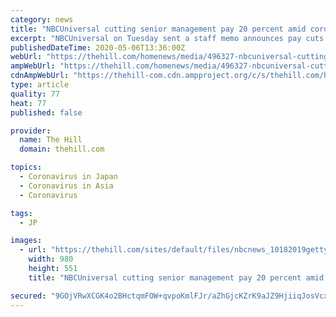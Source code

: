 ```yaml
---
category: news
title: "NBCUniversal cutting senior management pay 20 percent amid coronavirus ad revenue drops"
excerpt: "NBCUniversal on Tuesday sent a staff memo announces pay cuts of its senior management by 20 percent while reducing pay by 3 percent for employees making more than $100,000."
publishedDateTime: 2020-05-06T13:36:00Z
webUrl: "https://thehill.com/homenews/media/496327-nbcuniversal-cutting-senior-management-pay-20-percent-amid-coronavirus-ad"
ampWebUrl: "https://thehill.com/homenews/media/496327-nbcuniversal-cutting-senior-management-pay-20-percent-amid-coronavirus-ad?amp"
cdnAmpWebUrl: "https://thehill-com.cdn.ampproject.org/c/s/thehill.com/homenews/media/496327-nbcuniversal-cutting-senior-management-pay-20-percent-amid-coronavirus-ad?amp"
type: article
quality: 77
heat: 77
published: false

provider:
  name: The Hill
  domain: thehill.com

topics:
  - Coronavirus in Japan
  - Coronavirus in Asia
  - Coronavirus

tags:
  - JP

images:
  - url: "https://thehill.com/sites/default/files/nbcnews_10182019getty.jpg"
    width: 980
    height: 551
    title: "NBCUniversal cutting senior management pay 20 percent amid coronavirus ad revenue drops"

secured: "9GOjVRwXCGK4o2BHctqmFOW+qvpoKmlFJr/aZhGjcKZrK9aJZ9HjiiqJosVcx763a2walxSnvue1v4DeQKOTm+R+rfEyhkQjJGwj7id8kzf2OGeuYTs5faCP9JX5oxPZRWURDqwa4m7FlWgIf2cr717460a03D7RByPJMfKC2VRmFPUAlj/ncb00OkbtU/o/aXUr21wb7m9Klj7HIhJ42M5jS+nJ1KRkdwjVZ288Liz3fYaZhzhFkAKj4TxiPi1p7RWFFW4O/f7tE88WH4vaQ0WxCsiSJc4qsrZVC8Q7TAjDoftWXvb1k2TC2r83ITnYxTQxjxEnfAA5mJZYsKQfoqBpx9bcDci170RUkn7e48scSR3erXz90bPTvL+J94fiAVtG78tcGrsxJTOj3WDbwFNGKxDBPAH/SB4hM0o3QrMLJCLOYEbiOSFP1WkkHmlte+Xf2B35JMFIOS8PxK8hP9tK5+Nwm67FXhlc8x8dG58=;vP68wE86tWYE57L+x0Gc2Q=="
---
```


